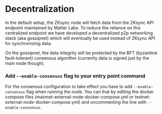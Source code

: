 # Decentralization

In the default setup, the ZKsync node will fetch data from the ZKsync API endpoint maintained by Matter Labs. To reduce
the reliance on this centralized endpoint we have developed a decentralized p2p networking stack (aka gossipnet) which
will eventually be used instead of ZKsync API for synchronizing data.

On the gossipnet, the data integrity will be protected by the BFT (byzantine fault-tolerant) consensus algorithm
(currently data is signed just by the main node though).

### Add `--enable-consensus` flag to your entry point command

For the consensus configuration to take effect you have to add `--enable-consensus` flag when
running the node. You can that by editing the docker compose files (mainnet-external-node-docker-compose.yml or testnet-external-node-docker-compose.yml) and uncommenting the line with `--enable-consensus`.
